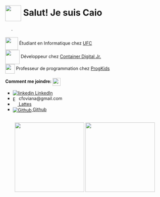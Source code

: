 # <img src="https://media.giphy.com/media/Cmr1OMJ2FN0B2/giphy.gif" height="50px" width="50px" align="center"> Salut! Je suis Caio

<a href="pt_br.md"><img src="https://upload.wikimedia.org/wikipedia/commons/thumb/0/05/Flag_of_Brazil.svg/2000px-Flag_of_Brazil.svg.png" height="15px"></a> ·
<a href="README.md"><img src="https://cdn.britannica.com/79/4479-050-6EF87027/flag-Stars-and-Stripes-May-1-1795.jpg" height="15px" width="20px"></a>

<p>
  <img src="https://media.giphy.com/media/h4TP7zsNRxcXVG9L7T/giphy.gif" width="40px" height="40px" align="center"> Étudiant en Informatique chez <a href= https://cc.ufc.br/>UFC</a>
  </br>
  <img src="https://media.giphy.com/media/H83F4AfL798AmtKXIL/giphy.gif" width="45px" border-radius="8px" height="45px" align="center">
  Développeur chez <a href="http://www.codijr.ufc.br/">Container Digital Jr.</a>
  </br>
  <img src="https://media.giphy.com/media/3og0IEIcBeypT4DbyM/giphy.gif" width="30px" height="30px" align="center">
  Professeur de programmation chez <a href="https://progkids.com/en">ProgKids</a>
</p>

<b>Comment me joindre:</b> <img src="https://media.giphy.com/media/jnE30eFmv6DvXUHUOs/giphy.gif" width="auto" height="25px" align="center"> 

<ul type="square">
  
  <li>
    <a href="https://www.linkedin.com/in/caio-oliveira1312/" align="center">
    <img src="https://i.stack.imgur.com/gVE0j.png" alt="linkedin" rel="nofollow"> 
    LinkedIn</a>
  </li>
  
  <li>
    <img src="https://logodownload.org/wp-content/uploads/2018/03/gmail-logo-16.png" alt="Email" height="15px" rel="nofollow" align="center"> 
    cfoviana@gmail.com
  </li>
   
   <li>
     <a href = "http://lattes.cnpq.br/5552876897987921">
     <img src = "http://portal1.iff.edu.br/reitoria/imagens-da-reitoria/botao-lattes-on.png/@@images/a04e10ad-d46f-42a6-92f3-4983e71e31ee.png" alt"Lattes" height="15px" width="15px" rel="nofollow" align="center">
      Lattes </a>
  </li>
  
  <li>
    <a href="https://github.com/caiofov">
    <img src="https://i.stack.imgur.com/tskMh.png" alt="Github" rel="nofollow" align="center"> Github
    </a>
  </li>

</ul>

<!-- gagdets -->

</br>

<div align="center">
  
  <!--Most used languages -->
  <img height="220px" valign="middle" src="https://github-readme-stats.vercel.app/api/top-langs/?username=caiofov&theme=nord&layout=compact&langs_count=10&hide_border=true&hide=makefile, html&locale=fr" />
  
  <!--Trophies -->
  <img height="220px" valign="middle" src="https://github-profile-trophy.vercel.app/?username=caiofov&theme=nord&column=3&no-frame=true&no-bg=true&rank=SECRET,SSS,SS S,AAA,AA,A,B"/>
  
</div>


